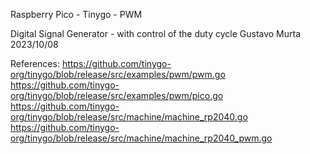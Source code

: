 Raspberry Pico - Tinygo - PWM 

Digital Signal Generator - with control of the duty cycle
Gustavo Murta 2023/10/08

References:
https://github.com/tinygo-org/tinygo/blob/release/src/examples/pwm/pwm.go
https://github.com/tinygo-org/tinygo/blob/release/src/examples/pwm/pico.go
https://github.com/tinygo-org/tinygo/blob/release/src/machine/machine_rp2040.go
https://github.com/tinygo-org/tinygo/blob/release/src/machine/machine_rp2040_pwm.go
